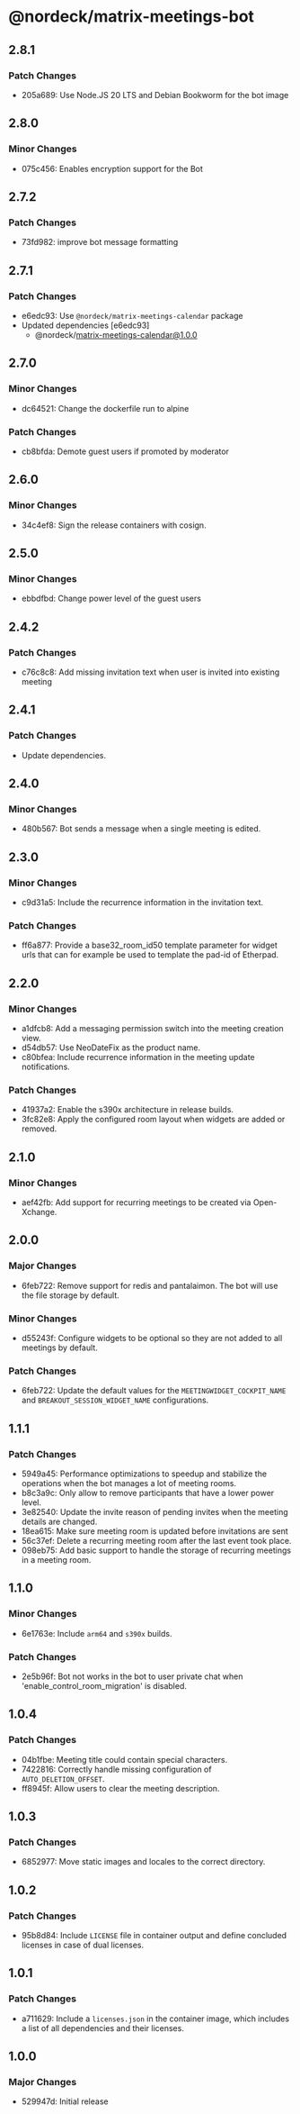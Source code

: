 # @nordeck/matrix-meetings-bot

## 2.8.1

### Patch Changes

- 205a689: Use Node.JS 20 LTS and Debian Bookworm for the bot image

## 2.8.0

### Minor Changes

- 075c456: Enables encryption support for the Bot

## 2.7.2

### Patch Changes

- 73fd982: improve bot message formatting

## 2.7.1

### Patch Changes

- e6edc93: Use `@nordeck/matrix-meetings-calendar` package
- Updated dependencies [e6edc93]
  - @nordeck/matrix-meetings-calendar@1.0.0

## 2.7.0

### Minor Changes

- dc64521: Change the dockerfile run to alpine

### Patch Changes

- cb8bfda: Demote guest users if promoted by moderator

## 2.6.0

### Minor Changes

- 34c4ef8: Sign the release containers with cosign.

## 2.5.0

### Minor Changes

- ebbdfbd: Change power level of the guest users

## 2.4.2

### Patch Changes

- c76c8c8: Add missing invitation text when user is invited into existing meeting

## 2.4.1

### Patch Changes

- Update dependencies.

## 2.4.0

### Minor Changes

- 480b567: Bot sends a message when a single meeting is edited.

## 2.3.0

### Minor Changes

- c9d31a5: Include the recurrence information in the invitation text.

### Patch Changes

- ff6a877: Provide a base32_room_id50 template parameter for widget urls that can for example be used to template the pad-id of Etherpad.

## 2.2.0

### Minor Changes

- a1dfcb8: Add a messaging permission switch into the meeting creation view.
- d54db57: Use NeoDateFix as the product name.
- c80bfea: Include recurrence information in the meeting update notifications.

### Patch Changes

- 41937a2: Enable the s390x architecture in release builds.
- 3fc82e8: Apply the configured room layout when widgets are added or removed.

## 2.1.0

### Minor Changes

- aef42fb: Add support for recurring meetings to be created via Open-Xchange.

## 2.0.0

### Major Changes

- 6feb722: Remove support for redis and pantalaimon. The bot will use the file storage by default.

### Minor Changes

- d55243f: Configure widgets to be optional so they are not added to all meetings by default.

### Patch Changes

- 6feb722: Update the default values for the `MEETINGWIDGET_COCKPIT_NAME` and `BREAKOUT_SESSION_WIDGET_NAME` configurations.

## 1.1.1

### Patch Changes

- 5949a45: Performance optimizations to speedup and stabilize the operations when the bot manages a lot of meeting rooms.
- b8c3a9c: Only allow to remove participants that have a lower power level.
- 3e82540: Update the invite reason of pending invites when the meeting details are changed.
- 18ea615: Make sure meeting room is updated before invitations are sent
- 56c37ef: Delete a recurring meeting room after the last event took place.
- 098eb75: Add basic support to handle the storage of recurring meetings in a meeting room.

## 1.1.0

### Minor Changes

- 6e1763e: Include `arm64` and `s390x` builds.

### Patch Changes

- 2e5b96f: Bot not works in the bot to user private chat when 'enable_control_room_migration' is disabled.

## 1.0.4

### Patch Changes

- 04b1fbe: Meeting title could contain special characters.
- 7422816: Correctly handle missing configuration of `AUTO_DELETION_OFFSET`.
- ff8945f: Allow users to clear the meeting description.

## 1.0.3

### Patch Changes

- 6852977: Move static images and locales to the correct directory.

## 1.0.2

### Patch Changes

- 95b8d84: Include `LICENSE` file in container output and define concluded licenses in case of dual licenses.

## 1.0.1

### Patch Changes

- a711629: Include a `licenses.json` in the container image, which includes a list of all dependencies and their licenses.

## 1.0.0

### Major Changes

- 529947d: Initial release
